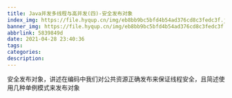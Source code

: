 ```yaml
---
title: Java并发多线程与高并发(四)-安全发布对象
index_img: https://file.hyqup.cn/img/eb8bb9bc5bfd4b54ad376cd8c3fedc3f.jpg
banner_img: https://file.hyqup.cn/img/eb8bb9bc5bfd4b54ad376cd8c3fedc3f.jpg
abbrlink: 5839849d
date: 2021-04-28 23:40:36
tags:
categories:
description:
---
```


安全发布对象，讲述在编码中我们对公共资源正确发布来保证线程安全，且简述使用几种单例模式来发布对象

<!-- more -->
